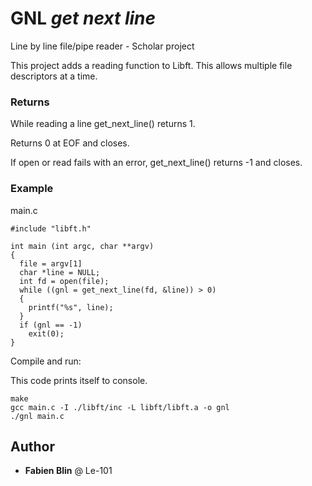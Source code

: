 # GNL *get next line*

Line by line file/pipe reader - Scholar project

This project adds a reading function to Libft. This allows multiple file descriptors at a time.

### Returns

While reading a line get_next_line() returns 1.

Returns 0 at EOF and closes.

If open or read fails with an error, get_next_line() returns -1 and closes.

### Example

main.c

```
#include "libft.h"

int main (int argc, char **argv)
{
  file = argv[1]
  char *line = NULL;
  int fd = open(file);
  while ((gnl = get_next_line(fd, &line)) > 0)
  {
    printf("%s", line);
  }
  if (gnl == -1)
    exit(0);
}
```

Compile and run:

This code prints itself to console.

```
make
gcc main.c -I ./libft/inc -L libft/libft.a -o gnl
./gnl main.c
```

## Author

* **Fabien Blin** @ Le-101

